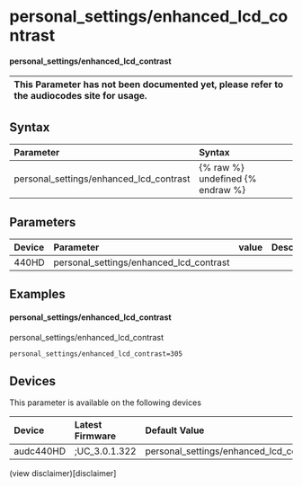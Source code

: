 ﻿---
description: personal_settings/enhanced_lcd_contrast
search: false
---

# personal_settings/enhanced_lcd_contrast

#### personal_settings/enhanced_lcd_contrast


| This Parameter has not been documented yet, please refer to the audiocodes site for usage.  |
| :--- |

## Syntax
| Parameter | Syntax |
| :--- | :--- |
|personal_settings/enhanced_lcd_contrast | {% raw %} undefined {% endraw %} |

## Parameters
|Device|Parameter|value|Description|
|:---|:---|:---|:---|
| 440HD | personal_settings/enhanced_lcd_contrast |  |  |

## Examples
#### personal_settings/enhanced_lcd_contrast

personal_settings/enhanced_lcd_contrast

```
personal_settings/enhanced_lcd_contrast=305
```

## Devices
This parameter is available on the following devices

| Device | Latest Firmware | Default Value |
|:---|:---|:---|
| audc440HD | ;UC_3.0.1.322 | personal_settings/enhanced_lcd_contrast=305 

(view disclaimer)[disclaimer]
